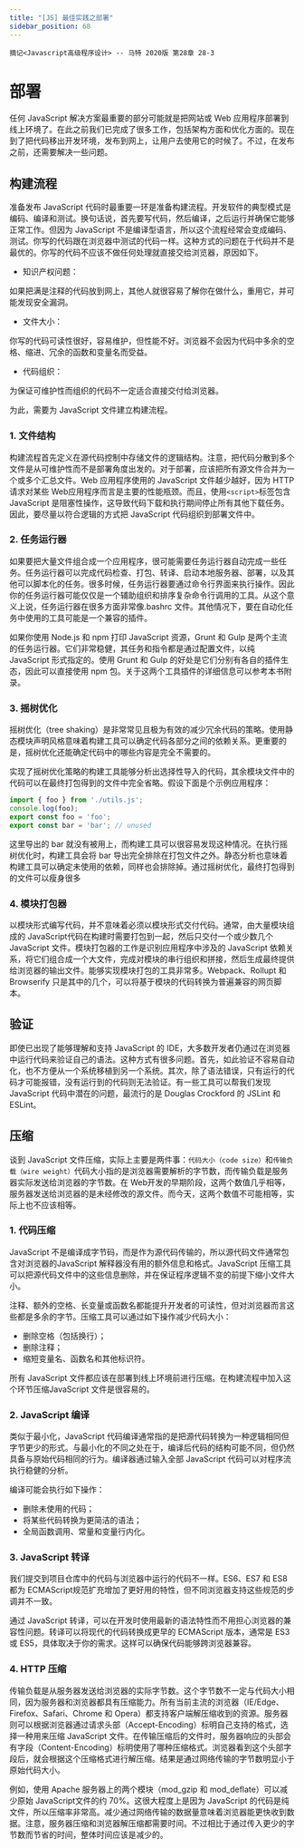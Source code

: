 ```yaml
---
title: "[JS] 最佳实践之部署"
sidebar_position: 68
---
```


`摘记<Javascript高级程序设计> -- 马特 2020版 第28章 28-3`

<!--truncate-->

# 部署

任何 JavaScript 解决方案最重要的部分可能就是把网站或 Web 应用程序部署到线上环境了。在此之前我们已完成了很多工作，包括架构方面和优化方面的。现在到了把代码移出开发环境，发布到网上，让用户去使用它的时候了。不过，在发布之前，还需要解决一些问题。

## 构建流程

准备发布 JavaScript 代码时最重要一环是准备构建流程。开发软件的典型模式是编码、编译和测试。换句话说，首先要写代码，然后编译，之后运行并确保它能够正常工作。但因为 JavaScript 不是编译型语言，所以这个流程经常会变成编码、测试。你写的代码跟在浏览器中测试的代码一样。这种方式的问题在于代码并不是最优的。你写的代码不应该不做任何处理就直接交给浏览器，原因如下。

- 知识产权问题：

如果把满是注释的代码放到网上，其他人就很容易了解你在做什么，重用它，并可能发现安全漏洞。

- 文件大小：

你写的代码可读性很好，容易维护，但性能不好。浏览器不会因为代码中多余的空格、缩进、冗余的函数和变量名而受益。

- 代码组织：

为保证可维护性而组织的代码不一定适合直接交付给浏览器。

为此，需要为 JavaScript 文件建立构建流程。

### 1. 文件结构

构建流程首先定义在源代码控制中存储文件的逻辑结构。注意，把代码分散到多个文件是从可维护性而不是部署角度出发的。对于部署，应该把所有源文件合并为一个或多个汇总文件。Web 应用程序使用的 JavaScript 文件越少越好，因为 HTTP 请求对某些 Web应用程序而言是主要的性能瓶颈。而且，使用`<script>`标签包含 JavaScript 是阻塞性操作，这导致代码下载和执行期间停止所有其他下载任务。因此，要尽量以符合逻辑的方式把 JavaScript 代码组织到部署文件中。

### 2. 任务运行器

如果要把大量文件组合成一个应用程序，很可能需要任务运行器自动完成一些任务。任务运行器可以完成代码检查、打包、转译、启动本地服务器、部署，以及其他可以脚本化的任务。很多时候，任务运行器要通过命令行界面来执行操作。因此你的任务运行器可能仅仅是一个辅助组织和排序复杂命令行调用的工具。从这个意义上说，任务运行器在很多方面非常像.bashrc 文件。其他情况下，要在自动化任务中使用的工具可能是一个兼容的插件。

如果你使用 Node.js 和 npm 打印 JavaScript 资源，Grunt 和 Gulp 是两个主流的任务运行器。它们非常稳健，其任务和指令都是通过配置文件，以纯 JavaScript 形式指定的。使用 Grunt 和 Gulp 的好处是它们分别有各自的插件生态，因此可以直接使用 npm 包。关于这两个工具插件的详细信息可以参考本书附录。

### 3. 摇树优化

摇树优化（tree shaking）是非常常见且极为有效的减少冗余代码的策略。使用静态模块声明风格意味着构建工具可以确定代码各部分之间的依赖关系。更重要的是，摇树优化还能确定代码中的哪些内容是完全不需要的。

实现了摇树优化策略的构建工具能够分析出选择性导入的代码，其余模块文件中的代码可以在最终打包得到的文件中完全省略。假设下面是个示例应用程序：

```js
import { foo } from './utils.js';
console.log(foo);
export const foo = 'foo';
export const bar = 'bar'; // unused
```

这里导出的 bar 就没有被用上，而构建工具可以很容易发现这种情况。在执行摇树优化时，构建工具会将 bar 导出完全排除在打包文件之外。静态分析也意味着构建工具可以确定未使用的依赖，同样也会排除掉。通过摇树优化，最终打包得到的文件可以瘦身很多

### 4. 模块打包器

以模块形式编写代码，并不意味着必须以模块形式交付代码。通常，由大量模块组成的 JavaScript代码在构建时需要打包到一起，然后只交付一个或少数几个 JavaScript 文件。模块打包器的工作是识别应用程序中涉及的 JavaScript 依赖关系，将它们组合成一个大文件，完成对模块的串行组织和拼接，然后生成最终提供给浏览器的输出文件。能够实现模块打包的工具非常多。Webpack、Rollupt 和 Browserify 只是其中的几个，可以将基于模块的代码转换为普遍兼容的网页脚本。

## 验证

即使已出现了能够理解和支持 JavaScript 的 IDE，大多数开发者仍通过在浏览器中运行代码来验证自己的语法。这种方式有很多问题。首先，如此验证不容易自动化，也不方便从一个系统移植到另一个系统。其次，除了语法错误，只有运行的代码才可能报错，没有运行到的代码则无法验证。有一些工具可以帮我们发现 JavaScript 代码中潜在的问题，最流行的是 Douglas Crockford 的 JSLint 和 ESLint。

## 压缩

谈到 JavaScript 文件压缩，实际上主要是两件事：`代码大小（code size）`和`传输负载（wire weight）`代码大小指的是浏览器需要解析的字节数，而传输负载是服务器实际发送给浏览器的字节数。在 Web开发的早期阶段，这两个数值几乎相等，服务器发送给浏览器的是未经修改的源文件。而今天，这两个数值不可能相等，实际上也不应该相等。

### 1. 代码压缩

JavaScript 不是编译成字节码，而是作为源代码传输的，所以源代码文件通常包含对浏览器的JavaScript 解释器没有用的额外信息和格式。JavaScript 压缩工具可以把源代码文件中的这些信息删除，并在保证程序逻辑不变的前提下缩小文件大小。

注释、额外的空格、长变量或函数名都能提升开发者的可读性，但对浏览器而言这些都是多余的字节。压缩工具可以通过如下操作减少代码大小：

- 删除空格（包括换行）；
- 删除注释；
- 缩短变量名、函数名和其他标识符。

所有 JavaScript 文件都应该在部署到线上环境前进行压缩。在构建流程中加入这个环节压缩JavaScript 文件是很容易的。

### 2. JavaScript 编译

类似于最小化，JavaScript 代码编译通常指的是把源代码转换为一种逻辑相同但字节更少的形式。与最小化的不同之处在于，编译后代码的结构可能不同，但仍然具备与原始代码相同的行为。编译器通过输入全部 JavaScript 代码可以对程序流执行稳健的分析。

编译可能会执行如下操作：
- 删除未使用的代码；
- 将某些代码转换为更简洁的语法；
- 全局函数调用、常量和变量行内化。

### 3. JavaScript 转译

我们提交到项目仓库中的代码与浏览器中运行的代码不一样。ES6、ES7 和 ES8 都为 ECMAScript规范扩充增加了更好用的特性，但不同浏览器支持这些规范的步调并不一致。

通过 JavaScript 转译，可以在开发时使用最新的语法特性而不用担心浏览器的兼容性问题。转译可以将现代的代码转换成更早的 ECMAScript 版本，通常是 ES3 或 ES5，具体取决于你的需求。这样可以确保代码能够跨浏览器兼容。

### 4. HTTP 压缩

传输负载是从服务器发送给浏览器的实际字节数。这个字节数不一定与代码大小相同，因为服务器和浏览器都具有压缩能力。所有当前主流的浏览器（IE/Edge、Firefox、Safari、Chrome 和 Opera）都支持客户端解压缩收到的资源。服务器则可以根据浏览器通过请求头部（Accept-Encoding）标明自己支持的格式，选择一种用来压缩 JavaScript 文件。在传输压缩后的文件时，服务器响应的头部会有字段（Content-Encoding）标明使用了哪种压缩格式。浏览器看到这个头部字段后，就会根据这个压缩格式进行解压缩。结果是通过网络传输的字节数明显小于原始代码大小。

例如，使用 Apache 服务器上的两个模块（mod_gzip 和 mod_deflate）可以减少原始 JavaScript文件的约 70%。这很大程度上是因为 JavaScript 的代码是纯文件，所以压缩率非常高。减少通过网络传输的数据量意味着浏览器能更快收到数据。注意，服务器压缩和浏览器解压缩都需要时间。不过相比于通过传入更少的字节数而节省的时间，整体时间应该是减少的。

